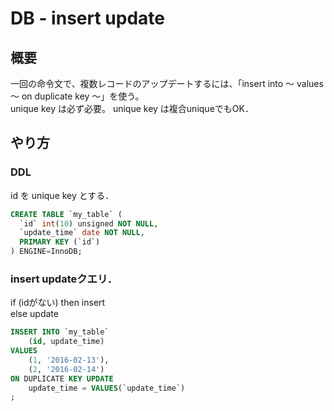 # DB - insert update  

## 概要
一回の命令文で、複数レコードのアップデートするには、「insert into ～ values ～ on duplicate key ～」を使う。<br>
unique key は必ず必要。 
unique key は複合uniqueでもOK．



## やり方

### DDL  
id を unique key とする．
```sql
CREATE TABLE `my_table` (
  `id` int(10) unsigned NOT NULL,
  `update_time` date NOT NULL,
  PRIMARY KEY (`id`)
) ENGINE=InnoDB;
```


### insert updateクエリ．  

if (idがない) then insert   
else update

```sql
INSERT INTO `my_table`
	(id, update_time) 
VALUES 
	(1, '2016-02-13'),
	(2, '2016-02-14')
ON DUPLICATE KEY UPDATE 
	update_time = VALUES(`update_time`)
;
```
